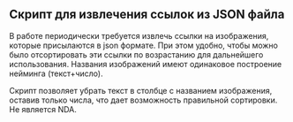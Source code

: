 ## Скрипт для извлечения ссылок из JSON файла
В работе периодически требуется извлечь ссылки на изображения, которые присылаются в json формате. При этом удобно, чтобы можно было отсортировать эти ссылки по возрастанию для дальнейшего использования. Названия изображений имеют одинаковое построение нейминга (текст+число).

Скрипт позволяет убрать текст в столбце с названием изображения, оставив только числа, что дает возможность правильной сортировки.
Не является NDA.
